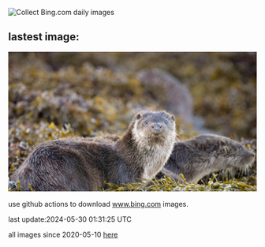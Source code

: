 ![Collect Bing.com daily images](https://github.com/counter2015/bing-daily-images/workflows/Collect%20Bing.com%20daily%20images/badge.svg)
## lastest image:
![](images/MullOtter.jpg)

use github actions to download www.bing.com images.

last update:2024-05-30 01:31:25 UTC

all images since 2020-05-10 [here](https://github.com/counter2015/bing-daily-images/tree/master/images) 
